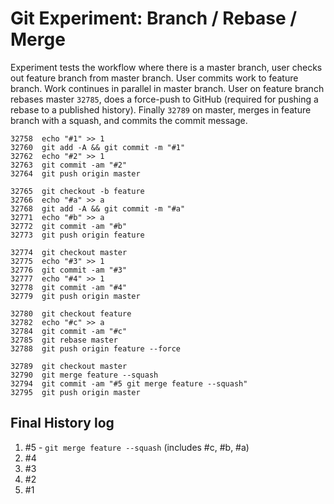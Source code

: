 # Git Experiment: Branch / Rebase / Merge

Experiment tests the workflow where there is a master branch, user checks
out feature branch from master branch. User commits work to feature branch.
Work continues in parallel in master branch. User on feature branch rebases
master `32785`, does a force-push to GitHub (required for pushing a rebase
to a published history). Finally `32789` on master, merges in feature
branch with a squash, and commits the commit message.

```
32758  echo "#1" >> 1
32760  git add -A && git commit -m "#1"
32762  echo "#2" >> 1
32763  git commit -am "#2"
32764  git push origin master

32765  git checkout -b feature
32766  echo "#a" >> a
32768  git add -A && git commit -m "#a"
32771  echo "#b" >> a
32772  git commit -am "#b"
32773  git push origin feature

32774  git checkout master
32775  echo "#3" >> 1
32776  git commit -am "#3"
32777  echo "#4" >> 1
32778  git commit -am "#4"
32779  git push origin master

32780  git checkout feature
32782  echo "#c" >> a
32784  git commit -am "#c"
32785  git rebase master
32788  git push origin feature --force

32789  git checkout master
32790  git merge feature --squash
32794  git commit -am "#5 git merge feature --squash"
32795  git push origin master
```

## Final History log
1. #5 - `git merge feature --squash` (includes #c, #b, #a)
1. #4
1. #3
1. #2
1. #1
